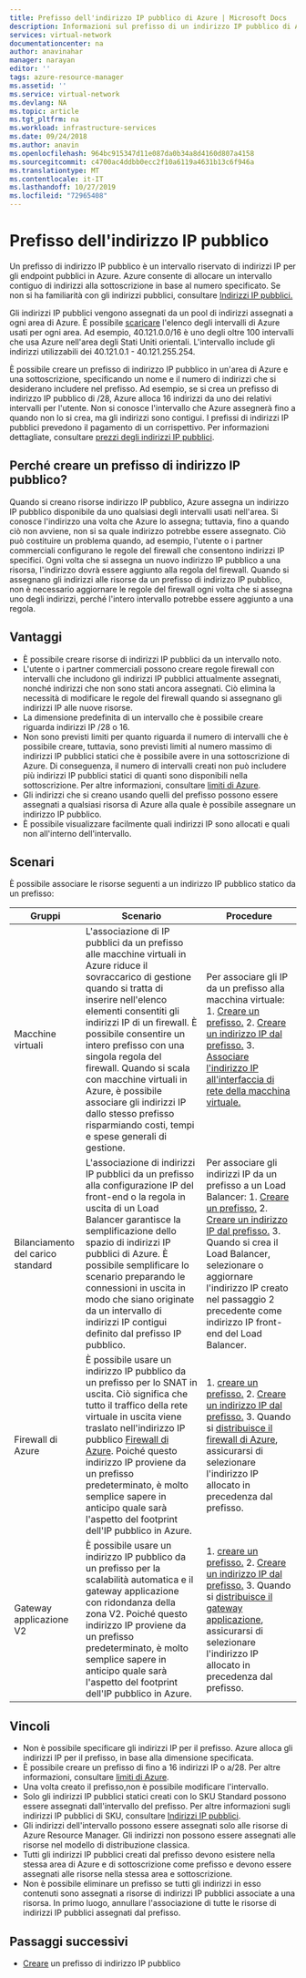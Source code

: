 ```yaml
---
title: Prefisso dell'indirizzo IP pubblico di Azure | Microsoft Docs
description: Informazioni sul prefisso di un indirizzo IP pubblico di Azure e su come consenta di assegnare indirizzi IP pubblici affidabili alle risorse.
services: virtual-network
documentationcenter: na
author: anavinahar
manager: narayan
editor: ''
tags: azure-resource-manager
ms.assetid: ''
ms.service: virtual-network
ms.devlang: NA
ms.topic: article
ms.tgt_pltfrm: na
ms.workload: infrastructure-services
ms.date: 09/24/2018
ms.author: anavin
ms.openlocfilehash: 964bc915347d11e087da0b34a8d4160d807a4158
ms.sourcegitcommit: c4700ac4ddbb0ecc2f10a6119a4631b13c6f946a
ms.translationtype: MT
ms.contentlocale: it-IT
ms.lasthandoff: 10/27/2019
ms.locfileid: "72965408"
---
```

# <a name="public-ip-address-prefix"></a>Prefisso dell'indirizzo IP pubblico

Un prefisso di indirizzo IP pubblico è un intervallo riservato di indirizzi IP per gli endpoint pubblici in Azure. Azure consente di allocare un intervallo contiguo di indirizzi alla sottoscrizione in base al numero specificato. Se non si ha familiarità con gli indirizzi pubblici, consultare [Indirizzi IP pubblici.](virtual-network-ip-addresses-overview-arm.md#public-ip-addresses)

Gli indirizzi IP pubblici vengono assegnati da un pool di indirizzi assegnati a ogni area di Azure. È possibile [scaricare](https://www.microsoft.com/download/details.aspx?id=56519) l'elenco degli intervalli di Azure usati per ogni area. Ad esempio, 40.121.0.0/16 è uno degli oltre 100 intervalli che usa Azure nell'area degli Stati Uniti orientali. L'intervallo include gli indirizzi utilizzabili dei 40.121.0.1 - 40.121.255.254.

È possibile creare un prefisso di indirizzo IP pubblico in un'area di Azure e una sottoscrizione, specificando un nome e il numero di indirizzi che si desiderano includere nel prefisso. Ad esempio, se si crea un prefisso di indirizzo IP pubblico di /28, Azure alloca 16 indirizzi da uno dei relativi intervalli per l'utente. Non si conosce l'intervallo che Azure assegnerà fino a quando non lo si crea, ma gli indirizzi sono contigui. I prefissi di indirizzi IP pubblici prevedono il pagamento di un corrispettivo. Per informazioni dettagliate, consultare [prezzi degli indirizzi IP pubblici](https://azure.microsoft.com/pricing/details/ip-addresses).

## <a name="why-create-a-public-ip-address-prefix"></a>Perché creare un prefisso di indirizzo IP pubblico?

Quando si creano risorse indirizzo IP pubblico, Azure assegna un indirizzo IP pubblico disponibile da uno qualsiasi degli intervalli usati nell'area. Si conosce l'indirizzo una volta che Azure lo assegna; tuttavia, fino a quando ciò non avviene, non si sa quale indirizzo potrebbe essere assegnato. Ciò può costituire un problema quando, ad esempio, l'utente o i partner commerciali configurano le regole del firewall che consentono indirizzi IP specifici. Ogni volta che si assegna un nuovo indirizzo IP pubblico a una risorsa, l'indirizzo dovrà essere aggiunto alla regola del firewall. Quando si assegnano gli indirizzi alle risorse da un prefisso di indirizzo IP pubblico, non è necessario aggiornare le regole del firewall ogni volta che si assegna uno degli indirizzi, perché l'intero intervallo potrebbe essere aggiunto a una regola.

## <a name="benefits"></a>Vantaggi

- È possibile creare risorse di indirizzi IP pubblici da un intervallo noto.
- L'utente o i partner commerciali possono creare regole firewall con intervalli che includono gli indirizzi IP pubblici attualmente assegnati, nonché indirizzi che non sono stati ancora assegnati. Ciò elimina la necessità di modificare le regole del firewall quando si assegnano gli indirizzi IP alle nuove risorse.
- La dimensione predefinita di un intervallo che è possibile creare riguarda indirizzi IP /28 o 16.
- Non sono previsti limiti per quanto riguarda il numero di intervalli che è possibile creare, tuttavia, sono previsti limiti al numero massimo di indirizzi IP pubblici statici che è possibile avere in una sottoscrizione di Azure. Di conseguenza, il numero di intervalli creati non può includere più indirizzi IP pubblici statici di quanti sono disponibili nella sottoscrizione. Per altre informazioni, consultare [limiti di Azure](../azure-subscription-service-limits.md?toc=%2fazure%2fvirtual-network%2ftoc.json#azure-resource-manager-virtual-networking-limits).
- Gli indirizzi che si creano usando quelli del prefisso possono essere assegnati a qualsiasi risorsa di Azure alla quale è possibile assegnare un indirizzo IP pubblico.
- È possibile visualizzare facilmente quali indirizzi IP sono allocati e quali non all'interno dell'intervallo.

## <a name="scenarios"></a>Scenari
È possibile associare le risorse seguenti a un indirizzo IP pubblico statico da un prefisso:

|Gruppi|Scenario|Procedure|
|---|---|---|
|Macchine virtuali| L'associazione di IP pubblici da un prefisso alle macchine virtuali in Azure riduce il sovraccarico di gestione quando si tratta di inserire nell'elenco elementi consentiti gli indirizzi IP di un firewall. È possibile consentire un intero prefisso con una singola regola del firewall. Quando si scala con macchine virtuali in Azure, è possibile associare gli indirizzi IP dallo stesso prefisso risparmiando costi, tempi e spese generali di gestione.| Per associare gli IP da un prefisso alla macchina virtuale: 1. [Creare un prefisso.](manage-public-ip-address-prefix.md) 2. [Creare un indirizzo IP dal prefisso.](manage-public-ip-address-prefix.md) 3. [Associare l'indirizzo IP all'interfaccia di rete della macchina virtuale.](virtual-network-network-interface-addresses.md#add-ip-addresses)
| Bilanciamento del carico standard | L'associazione di indirizzi IP pubblici da un prefisso alla configurazione IP del front-end o la regola in uscita di un Load Balancer garantisce la semplificazione dello spazio di indirizzi IP pubblici di Azure. È possibile semplificare lo scenario preparando le connessioni in uscita in modo che siano originate da un intervallo di indirizzi IP contigui definito dal prefisso IP pubblico. | Per associare gli indirizzi IP da un prefisso a un Load Balancer: 1. [Creare un prefisso.](manage-public-ip-address-prefix.md) 2. [Creare un indirizzo IP dal prefisso.](manage-public-ip-address-prefix.md) 3. Quando si crea il Load Balancer, selezionare o aggiornare l'indirizzo IP creato nel passaggio 2 precedente come indirizzo IP front-end del Load Balancer. |
| Firewall di Azure | È possibile usare un indirizzo IP pubblico da un prefisso per lo SNAT in uscita. Ciò significa che tutto il traffico della rete virtuale in uscita viene traslato nell'indirizzo IP pubblico [Firewall di Azure](../firewall/overview.md?toc=%2fazure%2fvirtual-network%2ftoc.json). Poiché questo indirizzo IP proviene da un prefisso predeterminato, è molto semplice sapere in anticipo quale sarà l'aspetto del footprint dell'IP pubblico in Azure. | 1. [creare un prefisso.](manage-public-ip-address-prefix.md) 2. [Creare un indirizzo IP dal prefisso.](manage-public-ip-address-prefix.md) 3. Quando si [distribuisce il firewall di Azure](../firewall/tutorial-firewall-deploy-portal.md?toc=%2fazure%2fvirtual-network%2ftoc.json#deploy-the-firewall), assicurarsi di selezionare l'indirizzo IP allocato in precedenza dal prefisso.|
| Gateway applicazione V2 | È possibile usare un indirizzo IP pubblico da un prefisso per la scalabilità automatica e il gateway applicazione con ridondanza della zona V2. Poiché questo indirizzo IP proviene da un prefisso predeterminato, è molto semplice sapere in anticipo quale sarà l'aspetto del footprint dell'IP pubblico in Azure. | 1. [creare un prefisso.](manage-public-ip-address-prefix.md) 2. [Creare un indirizzo IP dal prefisso.](manage-public-ip-address-prefix.md) 3. Quando si [distribuisce il gateway applicazione](../application-gateway/quick-create-portal.md#create-an-application-gateway), assicurarsi di selezionare l'indirizzo IP allocato in precedenza dal prefisso.|

## <a name="constraints"></a>Vincoli

- Non è possibile specificare gli indirizzi IP per il prefisso. Azure alloca gli indirizzi IP per il prefisso, in base alla dimensione specificata.
- È possibile creare un prefisso di fino a 16 indirizzi IP o a/28. Per altre informazioni, consultare [limiti di Azure](../azure-subscription-service-limits.md?toc=%2fazure%2fvirtual-network%2ftoc.json#azure-resource-manager-virtual-networking-limits).
- Una volta creato il prefisso,non è possibile modificare l'intervallo.
- Solo gli indirizzi IP pubblici statici creati con lo SKU Standard possono essere assegnati dall'intervallo del prefisso. Per altre informazioni sugli indirizzi IP pubblici di SKU, consultare [Indirizzi IP pubblici](virtual-network-ip-addresses-overview-arm.md#public-ip-addresses).
- Gli indirizzi dell'intervallo possono essere assegnati solo alle risorse di Azure Resource Manager. Gli indirizzi non possono essere assegnati alle risorse nel modello di distribuzione classica.
- Tutti gli indirizzi IP pubblici creati dal prefisso devono esistere nella stessa area di Azure e di sottoscrizione come prefisso e devono essere assegnati alle risorse nella stessa area e sottoscrizione.
- Non è possibile eliminare un prefisso se tutti gli indirizzi in esso contenuti sono assegnati a risorse di indirizzi IP pubblici associate a una risorsa. In primo luogo, annullare l'associazione di tutte le risorse di indirizzi IP pubblici assegnati dal prefisso.


## <a name="next-steps"></a>Passaggi successivi

- [Creare](manage-public-ip-address-prefix.md) un prefisso di indirizzo IP pubblico
